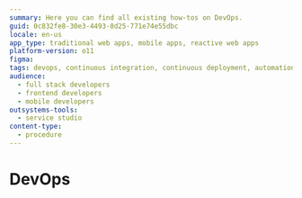 ```yaml
---
summary: Here you can find all existing how-tos on DevOps.
guid: 0c832fe8-30e3-4493-8d25-771e74e55dbc
locale: en-us
app_type: traditional web apps, mobile apps, reactive web apps
platform-version: o11
figma:
tags: devops, continuous integration, continuous deployment, automation, infrastructure as code
audience:
  - full stack developers
  - frontend developers
  - mobile developers
outsystems-tools:
  - service studio
content-type:
  - procedure
---
```


# DevOps
